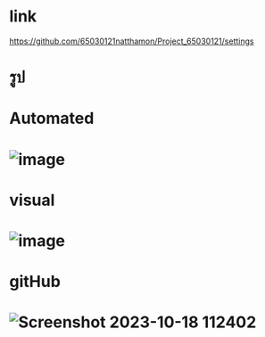 # link
https://github.com/65030121natthamon/Project_65030121/settings
# รูป
# Automated
# ![image](https://github.com/65030121natthamon/COM-LAB-I-LabSheet-Week-15/assets/144195611/b4e00460-a07e-406e-a92c-8f233affe32e)
# visual 
# ![image](https://github.com/65030121natthamon/COM-LAB-I-LabSheet-Week-15/assets/144195611/a356220d-5a5a-49b8-b27b-097106634174)
# gitHub
# ![Screenshot 2023-10-18 112402](https://github.com/65030121natthamon/COM-LAB-I-LabSheet-Week-15/assets/144195611/cbc244f4-2fd5-4f56-88da-bd23347f5efe)
